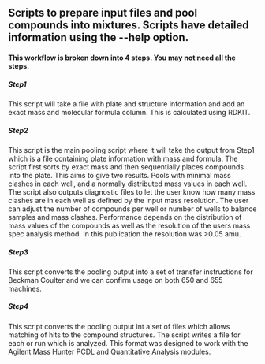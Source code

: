 ## **Scripts to prepare input files and pool compounds into mixtures.  Scripts have detailed information using the --help option.**
#### This workflow is broken down into 4 steps. You may not need all the steps.
##### Step1 
This script will take a file with plate and structure information and add an exact mass and molecular formula column.  This is calculated using RDKIT.

##### Step2 

This script is the main pooling script where it will take the output from Step1 which is a file containing plate information with mass and formula.  The script first sorts by exact mass and then sequentially places compounds into the plate.  This aims to give two results.  Pools with minimal mass clashes in each well, and a normally distributed mass values in each well.  The script also outputs diagnostic files to let the user know how many mass clashes are in each well as defined by the input mass resolution.  The user can adjust the number of compounds per well or number of wells to balance samples and mass clashes.  Performance depends on the distribution of mass values of the compounds as well as the resolution of the users mass spec analysis method. In this publication the resolution was >0.05 amu.

##### Step3 

This script converts the pooling output into a set of transfer instructions for Beckman Coulter and we can confirm usage on both 650 and 655 machines.

##### Step4 

This script converts the pooling output int a set of files which allows matching of hits to the compound structures.  The script writes a file for each or run which is analyzed. This format was designed to work with the Agilent Mass Hunter PCDL and Quantitative Analysis modules.  

